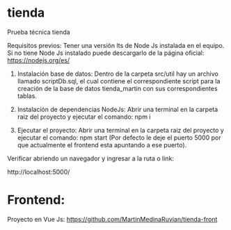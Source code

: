 # tienda
Prueba técnica tienda

Requisitos previos:
Tener una versión lts de Node Js instalada en el equipo.
Si no tiene Node Js instalado puede descargarlo de la página oficial: https://nodejs.org/es/

1. Instalación base de datos:
Dentro de la carpeta src/util hay un archivo llamado scriptDb.sql, el cual contiene el correspondiente script para la creación de la base de datos tienda_martin con sus correspondientes tablas.

2. Instalación de dependencias NodeJs:
Abrir una terminal en la carpeta raiz del proyecto y ejecutar el comando: npm i

3. Ejecutar el proyecto:
Abrir una terminal en la carpeta raiz del proyecto y ejecutar el comando: npm start
(Por defecto le deje el puerto 5000 por que actualmente el frontend esta apuntando a ese puerto).

Verificar abriendo un navegador y ingresar a la ruta o link:

http://localhost:5000/

# Frontend:
Proyecto en Vue Js:
https://github.com/MartinMedinaRuvian/tienda-front
